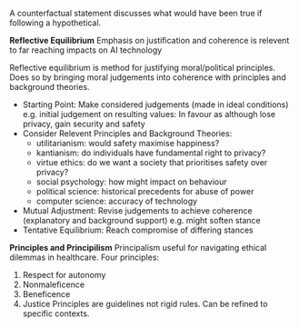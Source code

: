 <!-- SPDX-License-Identifier: zlib-acknowledgement -->
A counterfactual statement discusses what would have been true if following a hypothetical.

**Reflective Equilibrium** 
Emphasis on justification and coherence is relevent to far reaching impacts on AI technology

Reflective equilibrium is method for justifying moral/political principles.
Does so by bringing moral judgements into coherence with principles and background theories.
- Starting Point: Make considered judgements (made in ideal conditions)
  e.g. initial judgement on resulting values: In favour as although lose privacy, gain security and safety
- Consider Relevent Principles and Background Theories:
  - utilitarianism: would safety maximise happiness?
  - kantianism: do individuals have fundamental right to privacy?
  - virtue ethics: do we want a society that prioritises safety over privacy? 
  - social psychology: how might impact on behaviour
  - political science: historical precedents for abuse of power
  - computer science: accuracy of technology
- Mutual Adjustment: Revise judgements to achieve coherence (explanatory and background support)
  e.g. might soften stance
- Tentative Equilibrium: Reach compromise of differing stances


**Principles and Principilism**
Principalism useful for navigating ethical dilemmas in healthcare.
Four principles:
  1. Respect for autonomy
  2. Nonmaleficence
  3. Beneficence
  4. Justice
Principles are guidelines not rigid rules. 
Can be refined to specific contexts.


